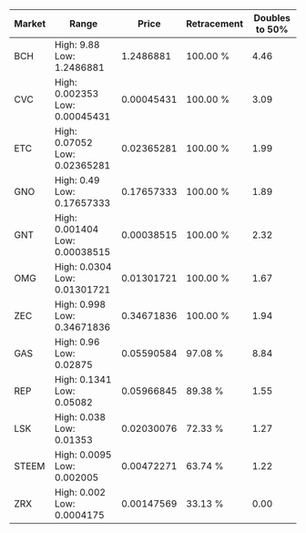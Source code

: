 | Market | Range | Price| Retracement | Doubles to 50% |
| --- | --- | --- | --- | --- |
| BCH | High: 9.88<br />Low: 1.2486881 | 1.2486881 | 100.00 % | 4.46 |
| CVC | High: 0.002353<br />Low: 0.00045431 | 0.00045431 | 100.00 % | 3.09 |
| ETC | High: 0.07052<br />Low: 0.02365281 | 0.02365281 | 100.00 % | 1.99 |
| GNO | High: 0.49<br />Low: 0.17657333 | 0.17657333 | 100.00 % | 1.89 |
| GNT | High: 0.001404<br />Low: 0.00038515 | 0.00038515 | 100.00 % | 2.32 |
| OMG | High: 0.0304<br />Low: 0.01301721 | 0.01301721 | 100.00 % | 1.67 |
| ZEC | High: 0.998<br />Low: 0.34671836 | 0.34671836 | 100.00 % | 1.94 |
| GAS | High: 0.96<br />Low: 0.02875 | 0.05590584 | 97.08 % | 8.84 |
| REP | High: 0.1341<br />Low: 0.05082 | 0.05966845 | 89.38 % | 1.55 |
| LSK | High: 0.038<br />Low: 0.01353 | 0.02030076 | 72.33 % | 1.27 |
| STEEM | High: 0.0095<br />Low: 0.002005 | 0.00472271 | 63.74 % | 1.22 |
| ZRX | High: 0.002<br />Low: 0.0004175 | 0.00147569 | 33.13 % | 0.00 |
